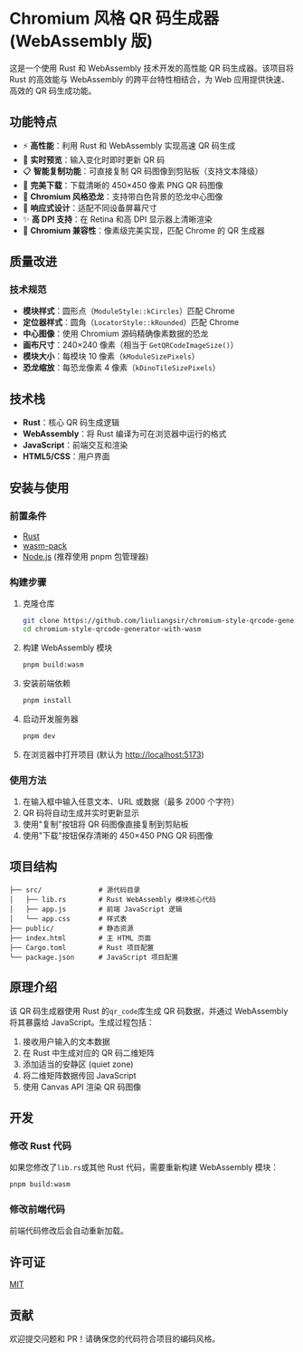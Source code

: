 # Chromium 风格 QR 码生成器 (WebAssembly 版)

这是一个使用 Rust 和 WebAssembly 技术开发的高性能 QR 码生成器。该项目将 Rust 的高效能与 WebAssembly 的跨平台特性相结合，为 Web 应用提供快速、高效的 QR 码生成功能。

## 功能特点

- ⚡️ **高性能**：利用 Rust 和 WebAssembly 实现高速 QR 码生成
- 🔄 **实时预览**：输入变化时即时更新 QR 码
- 📋 **智能复制功能**：可直接复制 QR 码图像到剪贴板（支持文本降级）
- 💾 **完美下载**：下载清晰的 450×450 像素 PNG QR 码图像
- 🦖 **Chromium 风格恐龙**：支持带白色背景的恐龙中心图像
- 📱 **响应式设计**：适配不同设备屏幕尺寸
- ✨ **高 DPI 支持**：在 Retina 和高 DPI 显示器上清晰渲染
- 🎯 **Chromium 兼容性**：像素级完美实现，匹配 Chrome 的 QR 生成器

## 质量改进

### 技术规范

- **模块样式**：圆形点（`ModuleStyle::kCircles`）匹配 Chrome
- **定位器样式**：圆角（`LocatorStyle::kRounded`）匹配 Chrome
- **中心图像**：使用 Chromium 源码精确像素数据的恐龙
- **画布尺寸**：240×240 像素（相当于 `GetQRCodeImageSize()`）
- **模块大小**：每模块 10 像素（`kModuleSizePixels`）
- **恐龙缩放**：每恐龙像素 4 像素（`kDinoTileSizePixels`）

## 技术栈

- **Rust**：核心 QR 码生成逻辑
- **WebAssembly**：将 Rust 编译为可在浏览器中运行的格式
- **JavaScript**：前端交互和渲染
- **HTML5/CSS**：用户界面

## 安装与使用

### 前置条件

- [Rust](https://www.rust-lang.org/tools/install)
- [wasm-pack](https://rustwasm.github.io/wasm-pack/installer/)
- [Node.js](https://nodejs.org/) (推荐使用 pnpm 包管理器)

### 构建步骤

1. 克隆仓库

   ```bash
   git clone https://github.com/liuliangsir/chromium-style-qrcode-generator-with-wasm.git
   cd chromium-style-qrcode-generator-with-wasm
   ```

2. 构建 WebAssembly 模块

   ```bash
   pnpm build:wasm
   ```

3. 安装前端依赖

   ```bash
   pnpm install
   ```

4. 启动开发服务器

   ```bash
   pnpm dev
   ```

5. 在浏览器中打开项目 (默认为 <http://localhost:5173>)

### 使用方法

1. 在输入框中输入任意文本、URL 或数据（最多 2000 个字符）
2. QR 码将自动生成并实时更新显示
3. 使用"复制"按钮将 QR 码图像直接复制到剪贴板
4. 使用"下载"按钮保存清晰的 450×450 PNG QR 码图像

## 项目结构

```text
├── src/              # 源代码目录
│   ├── lib.rs        # Rust WebAssembly 模块核心代码
│   ├── app.js        # 前端 JavaScript 逻辑
│   └── app.css       # 样式表
├── public/           # 静态资源
├── index.html        # 主 HTML 页面
├── Cargo.toml        # Rust 项目配置
└── package.json      # JavaScript 项目配置
```

## 原理介绍

该 QR 码生成器使用 Rust 的`qr_code`库生成 QR 码数据，并通过 WebAssembly 将其暴露给 JavaScript。生成过程包括：

1. 接收用户输入的文本数据
2. 在 Rust 中生成对应的 QR 码二维矩阵
3. 添加适当的安静区 (quiet zone)
4. 将二维矩阵数据传回 JavaScript
5. 使用 Canvas API 渲染 QR 码图像

## 开发

### 修改 Rust 代码

如果您修改了`lib.rs`或其他 Rust 代码，需要重新构建 WebAssembly 模块：

```bash
pnpm build:wasm
```

### 修改前端代码

前端代码修改后会自动重新加载。

## 许可证

[MIT](LICENSE)

## 贡献

欢迎提交问题和 PR！请确保您的代码符合项目的编码风格。
